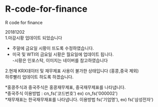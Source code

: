 # R-code-for-finance
R code for finance <br>

20181202<br>
1.마감시황 업데이트 되었습니다<br>
- 주말에 금요일 시황이 뜨도록 수정하였습니다.<br>
- 미국 및 WTI의 금요일 시황은 월요일에 업데이트 됩니다.<br>
-시황은 인포스탁, 이미지는 네이버를 참고하였습니다 <br>

2.현재 KRX데이터 및 재무제표 사용이 불가한 상태입니다 (홍콩,중국 제외) <br>
하루빨리 업데이트 하도록 하겠습니다. <br>


*홍콩주식과 중국주식은 홍콩재무제표, 중국재무제표를 나타냅니다. <br>
*중국주식 이용방법 : cn_fs('코드번호') ex) cn_fs('000002') <br>
*재무재표는 한국재무재표를 나타냅니다. 이용방법 fs('기업명'), ex) fs('삼성전자')
